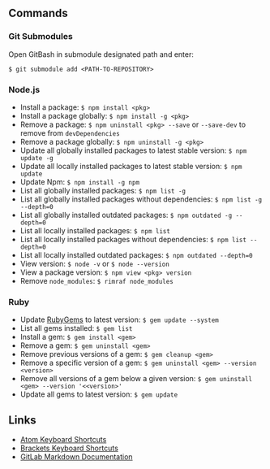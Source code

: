 ## Commands
### Git Submodules
Open GitBash in submodule designated path and enter:
```
$ git submodule add <PATH-TO-REPOSITORY>
```

### Node.js
* Install a package: `$ npm install <pkg>`
* Install a package globally: `$ npm install -g <pkg>`
* Remove a package: `$ npm uninstall <pkg> --save` or `--save-dev` to remove from `devDependencies`
* Remove a package globally: `$ npm uninstall -g <pkg>`
* Update all globally installed packages to latest stable version: `$ npm update -g`
* Update all locally installed packages to latest stable version: `$ npm update`
* Update Npm: `$ npm install -g npm`
* List all globally installed packages: `$ npm list -g`
* List all globally installed packages without dependencies: `$ npm list -g --depth=0`
* List all globally installed outdated packages: `$ npm outdated -g --depth=0`
* List all locally installed packages: `$ npm list`
* List all locally installed packages without dependencies: `$ npm list --depth=0`
* List all locally installed outdated packages: `$ npm outdated --depth=0`
* View version: `$ node -v` or `$ node --version`
* View a package version: `$ npm view <pkg> version`
* Remove `node_modules`: `$ rimraf node_modules`

### Ruby
* Update [RubyGems](https://rubygems.org/pages/download) to latest version: `$ gem update --system`
* List all gems installed: `$ gem list`
* Install a gem: `$ gem install <gem>`
* Remove a gem: `$ gem uninstall <gem>`
* Remove previous versions of a gem: `$ gem cleanup <gem>`
* Remove a specific version of a gem: `$ gem uninstall <gem> --version <version>`
* Remove all versions of a gem below a given version: `$ gem uninstall <gem> --version '<<version>'`
* Update all gems to latest version: `$ gem update`

## Links
* [Atom Keyboard Shortcuts](https://github.com/nwinkler/atom-keyboard-shortcuts)
* [Brackets Keyboard Shortcuts](https://github.com/adobe/brackets/wiki/Brackets-Shortcuts)
* [GitLab Markdown Documentation](https://github.com/gitlabhq/gitlabhq/blob/master/doc/user/markdown.md)

